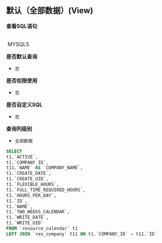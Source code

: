 ## 默认（全部数据）(View) <!-- {docsify-ignore-all} -->



<p class="panel-title"><b>查看SQL语句</b></p>
<br>

<el-row>
&nbsp;<el-tag @click="MYSQL5 = true">MYSQL5</el-tag>
</el-row>

<br>
<p class="panel-title"><b>是否默认查询</b></p>

* `否`

<p class="panel-title"><b>是否权限使用</b></p>

* `否`

<p class="panel-title"><b>是否自定义SQL</b></p>

* `否`

<p class="panel-title"><b>查询列级别</b></p>

* `全部数据`






<el-dialog v-model="MYSQL5" title="MYSQL5">

```sql
SELECT
t1.`ACTIVE`,
t1.`COMPANY_ID`,
t11.`NAME` AS `COMPANY_NAME`,
t1.`CREATE_DATE`,
t1.`CREATE_UID`,
t1.`FLEXIBLE_HOURS`,
t1.`FULL_TIME_REQUIRED_HOURS`,
t1.`HOURS_PER_DAY`,
t1.`ID`,
t1.`NAME`,
t1.`TWO_WEEKS_CALENDAR`,
t1.`WRITE_DATE`,
t1.`WRITE_UID`
FROM `resource_calendar` t1 
LEFT JOIN `res_company` t11 ON t1.`COMPANY_ID` = t11.`ID` 


```

</el-dialog>

<script>
 const { createApp } = Vue
  createApp({
    data() {
      return {
                MYSQL5 : false
        
      }
    },
    methods: {
    }
  }).use(ElementPlus).mount('#app')
</script>